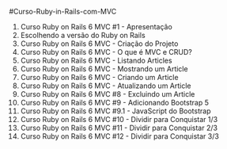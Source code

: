 #Curso-Ruby-in-Rails-com-MVC
1.  Curso Ruby on Rails 6 MVC #1 - Apresentação
2.  Escolhendo a versão do Ruby on Rails
3.  Curso Ruby on Rails 6 MVC - Criação do Projeto
4.  Curso Ruby on Rails 6 MVC - O que é MVC e CRUD?
5.  Curso Ruby on Rails 6 MVC - Listando Articles
6.  Curso Ruby on Rails 6 MVC - Mostrando um Article
7.  Curso Ruby on Rails 6 MVC - Criando um Article
8.  Curso Ruby on Rails 6 MVC - Atualizando um Article
9.  Curso Ruby on Rails 6 MVC #8 - Excluindo um Article
10. Curso Ruby on Rails 6 MVC #9 - Adicionando Bootstrap 5
11. Curso Ruby on Rails 6 MVC #9.1 - JavaScript do Bootstrap
12. Curso Ruby on Rails 6 MVC #10 - Dividir para Conquistar 1/3
13. Curso Ruby on Rails 6 MVC #11 - Dividir para Conquistar 2/3
14. Curso Ruby on Rails 6 MVC #12 - Dividir para Conquistar 3/3

